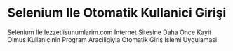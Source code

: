 # Selenium Ile Otomatik Kullanici Girişi

Selenium İle lezzetlisunumlarim.com Internet Sitesine Daha Once Kayit Olmus Kullanicinin Program Araciligiyla Otomatik Giriş Islemi Uygulamasi
